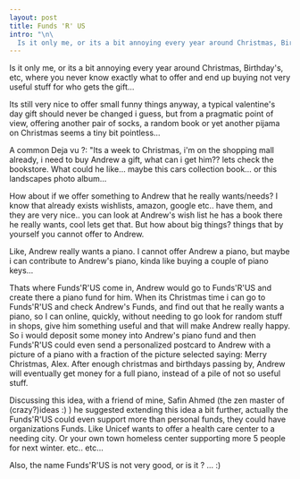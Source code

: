 ```yaml
--- 
layout: post
title: Funds 'R' US
intro: "\n\
  Is it only me, or its a bit annoying every year around Christmas, Birthday's, etc, where you never know exactly what to offer and end up buying not very useful stuff for who gets the gift&hellip;\n"
---
```


Is it only me, or its a bit annoying every year around Christmas, Birthday's,
etc, where you never know exactly what to offer and end up buying not very
useful stuff for who gets the gift…

Its still very nice to offer small funny things anyway, a typical valentine's
day gift should never be changed i guess, but from a pragmatic point of view,
offering another pair of socks, a random book or yet another pijama on
Christmas seems a tiny bit pointless…

A common Deja vu ?: "Its a week to Christmas, i'm on the shopping mall
already, i need to buy Andrew a gift, what can i get him?? lets check the
bookstore. What could he like… maybe this cars collection book… or this
landscapes photo album…

How about if we offer something to Andrew that he really wants/needs? I know
that already exists wishlists, amazon, google etc.. have them, and they are
very nice.. you can look at Andrew's wish list he has a book there he really
wants, cool lets get that. But how about big things? things that by yourself
you cannot offer to Andrew.

Like, Andrew really wants a piano. I cannot offer Andrew a piano, but maybe i
can contribute to Andrew's piano, kinda like buying a couple of piano keys…

Thats where Funds'R'US come in, Andrew would go to Funds'R'US and create there
a piano fund for him. When its Christmas time i can go to Funds'R'US and check
Andrew's Funds, and find out that he really wants a piano, so I can online,
quickly, without needing to go look for random stuff in shops, give him
something useful and that will make Andrew really happy. So i would deposit
some money into Andrew's piano fund and then Funds'R'US could even send a
personalized postcard to Andrew with a picture of a piano with a fraction of
the picture selected saying: Merry Christmas, Alex. After enough christmas and
birthdays passing by, Andrew will eventually get money for a full piano,
instead of a pile of not so useful stuff.

Discussing this idea, with a friend of mine, Safin Ahmed (the zen master of
(crazy?)ideas :) ) he suggested extending this idea a bit further, actually
the Funds'R'US could even support more than personal funds, they could have
organizations Funds. Like Unicef wants to offer a health care center to a
needing city. Or your own town homeless center supporting more 5 people for
next winter. etc.. etc…

Also, the name Funds'R'US is not very good, or is it ? … :)

